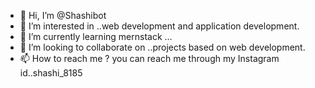 - 👋 Hi, I’m @Shashibot
- 👀 I’m interested in ..web development and application development.
- 🌱 I’m currently learning mernstack ...
- 💞️ I’m looking to collaborate on ..projects based on web development.
- 📫 How to reach me ? you can reach me through my Instagram id..shashi_8185

<!---
Shashibot/Shashibot is a ✨ special ✨ repository because its `README.md` (this file) appears on your GitHub profile.
You can click the Preview link to take a look at your changes.
--->
